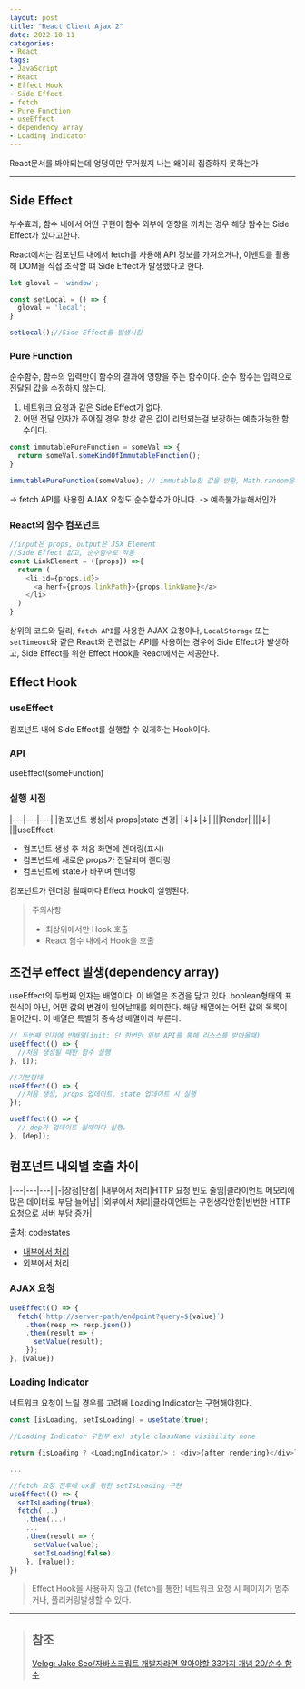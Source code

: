 ```yaml
---
layout: post
title: "React Client Ajax 2"
date: 2022-10-11
categories:
- React
tags:
- JavaScript
- React
- Effect Hook
- Side Effect
- fetch
- Pure Function
- useEffect
- dependency array
- Loading Indicator
---
```


React문서를 봐야되는데 엉덩이만 무거웠지 나는 왜이리 집중하지 못하는가

---

## Side Effect

부수효과, 함수 내에서 어떤 구현이 함수 외부에 영향을 끼치는 경우 해당 함수는 Side Effect가 있다고한다.

React에서는 컴포넌트 내에서 fetch를 사용해 API 정보를 가져오거나, 이벤트를 활용해 DOM을 직접 조작할 떄 Side Effect가 발생했다고 한다.

```javascript
let gloval = 'window';

const setLocal = () => {
  gloval = 'local';
} 

setLocal();//Side Effect를 발생시킴
```

### Pure Function

순수함수, 함수의 입력만이 함수의 결과에 영향을 주는 함수이다. 순수 함수는 입력으로 전달된 값을 수정하지 않는다.

1. 네트워크 요청과 같은 Side Effect가 없다.
2. 어떤 전달 인자가 주어질 경우 항상 같은 값이 리턴되는걸 보장하는 예측가능한 함수이다.

```javascript
const immutablePureFunction = someVal => {
  return someVal.someKindOfImmutableFunction();
}

immutablePureFunction(someValue); // immutable한 값을 반환, Math.random은 난수를 생생하기에 예측 불가
```

-> fetch API를 사용한 AJAX 요청도 순수함수가 아니다. -> 예측불가능해서인가

### React의 함수 컴포넌트

```javascript
//input은 props, output은 JSX Element
//Side Effect 없고, 순수함수로 작동
const LinkElement = ({props}) =>{
  return (
    <li id={props.id}>
      <a herf={props.linkPath}>{props.linkName}</a>
    </li>
  )
}
```

상위의 코드와 달리, `fetch API`를 사용한 AJAX 요청이나, `LocalStorage` 또는 `setTimeout`와 같은 React와 관련없는 API를 사용하는 경우에 Side Effect가 발생하고, Side Effect를 위한 Effect Hook을 React에서는 제공한다.

## Effect Hook

### useEffect

컴포넌트 내에 Side Effect를 실행할 수 있게하는 Hook이다.

### API

useEffect(someFunction)

### 실행 시점

|---|---|---|
|컴포넌트 생성|새 props|state 변경|
|↓|↓|↓|
|||Render|
|||↓|
|||useEffect|

- 컴포넌트 생성 후 처음 화면에 렌더링(표시)
- 컴포넌트에 새로운 props가 전달되며 렌더링
- 컴포넌트에 state가 바뀌며 렌더링

컴포넌트가 렌더링 될떄마다 Effect Hook이 실행된다.

> 주의사항
>
> - 최상위에서만 Hook 호출
> - React 함수 내에서 Hook을 호출

## 조건부 effect 발생(dependency array)

useEffect의 두번째 인자는 배열이다. 이 배열은 조건을 담고 있다. boolean형태의 표현식이 아닌, 어떤 값의 변경이 일어날때를 의미한다. 해당 배열에는 어떤 값의 목록이 들어간다. 이 배열은 특별히 종속성 배열이라 부른다.

```javascript
// 두번째 인자에 빈배열(init: 단 한번만 외부 API를 통해 리소스를 받아올때)
useEffect(() => {
  //처음 생성될 때만 함수 실행
}, []);

//기본형태
useEffect(() => {
  //처음 생성, props 업데이트, state 업데이트 시 실행
});

useEffect(() => {
  // dep가 업데이트 될때마다 실행.
}, [dep]);
```

## 컴포넌트 내외별 호출 차이

|---|---|---|
|-|장점|단점|
|내부에서 처리|HTTP 요청 빈도 줄임|클라이언트 메모리에 많은 데이터로 부담 늘어남|
|외부에서 처리|클라이언트는 구현생각안함|빈번한 HTTP요청으로 서버 부담 증가|

출처: codestates
- [내부에서 처리](https://codesandbox.io/s/filter-by-client-vyzdc?from-embed)
- [외부에서 처리](https://codesandbox.io/s/useeffect-2-oute9?from-embed)

### AJAX 요청

```javascript
useEffect(() => {
  fetch(`http://server-path/endpoint?query=${value}`)
    .then(resp => resp.json())
    .then(result => {
      setValue(result);
    });
}, [value])
```

### Loading Indicator

네트워크 요청이 느릴 경우를 고려해 Loading Indicator는 구현해야한다.

```javascript
const [isLoading, setIsLoading] = useState(true);

//Loading Indicator 구현부 ex) style className visibility none

return {isLoading ? <LoadingIndicator/> : <div>{after rendering}</div>};

...

//fetch 요청 전후에 ux를 위한 setIsLoading 구현
useEffect(() => {
  setIsLoading(true);
  fetch(...)
    .then(...)
    ...
    .then(result => {
      setValue(value);
      setIsLoading(false);
    }, [value]);
})
```

> Effect Hook을 사용하지 않고 (fetch를 통한) 네트워크 요청 시 페이지가 멈추거나, 플리커링발생할 수 있다.

---

> ## 참조
>
> [Velog: Jake Seo/자바스크립트 개발자라면 알아야할 33가지 개념 20/순수 함수](https://velog.io/@jakeseo_me/%EC%9E%90%EB%B0%94%EC%8A%A4%ED%81%AC%EB%A6%BD%ED%8A%B8-%EA%B0%9C%EB%B0%9C%EC%9E%90%EB%9D%BC%EB%A9%B4-%EC%95%8C%EC%95%84%EC%95%BC-%ED%95%A0-33%EA%B0%80%EC%A7%80-%EA%B0%9C%EB%85%90-20-%EC%9E%90%EB%B0%94%EC%8A%A4%ED%81%AC%EB%A6%BD%ED%8A%B8-%EC%88%9C%EC%88%98%ED%95%A8%EC%88%98)